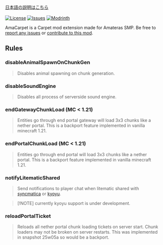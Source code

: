 [日本語の説明はこちら](https://github.com/pugur523/ama-carpet/blob/main/README_ja.md)<br><br>
[![License](https://img.shields.io/github/license/pugur523/ama-carpet.svg)](https://opensource.org/licenses/lgpl-3.0.html)
[![Issues](https://img.shields.io/github/issues/pugur523/ama-carpet.svg)](https://github.com/pugur523/ama-carpet/issues)
[![Modrinth](https://img.shields.io/modrinth/dt/amacarpet?label=Modrinth%20Downloads)](https://modrinth.com/mod/amacarpet)

AmaCarpet is a Carpet mod extension made for Amateras SMP.
Be free to [report any issues](https://github.com/pugur523/ama-carpet/issues) or [contribute to this mod](https://github.com/pugur523/ama-carpet/pulls).

## Rules


### disableAnimalSpawnOnChunkGen

> Disables animal spawning on chunk generation.


### disableSoundEngine

> Disables all process of serverside sound engine.


### endGatewayChunkLoad (MC < 1.21)

> Entities go through end portal gateway will load 3x3 chunks like a nether portal.
> This is a backport feature implemented in vanilla minecraft 1.21.


### endPortalChunkLoad (MC < 1.21)

> Entities go through end portal will load 3x3 chunks like a nether portal.
> This is a backport feature implemented in vanilla minecraft 1.21.


### notifyLitematicShared

> Send notifications to player chat when litematic shared with [syncmatica](https://modrinth.com/mod/syncmatica) or [kyoyu](https://modrinth.com/mod/kyoyu).

> [!NOTE] currently kyoyu support is under development.


### reloadPortalTicket

> Reloads all nether portal chunk loading tickets on server start.
> Chunk loaders may not be broken on server restarts.
> This was implemented in snapshot 25w05a so would be a backport.
